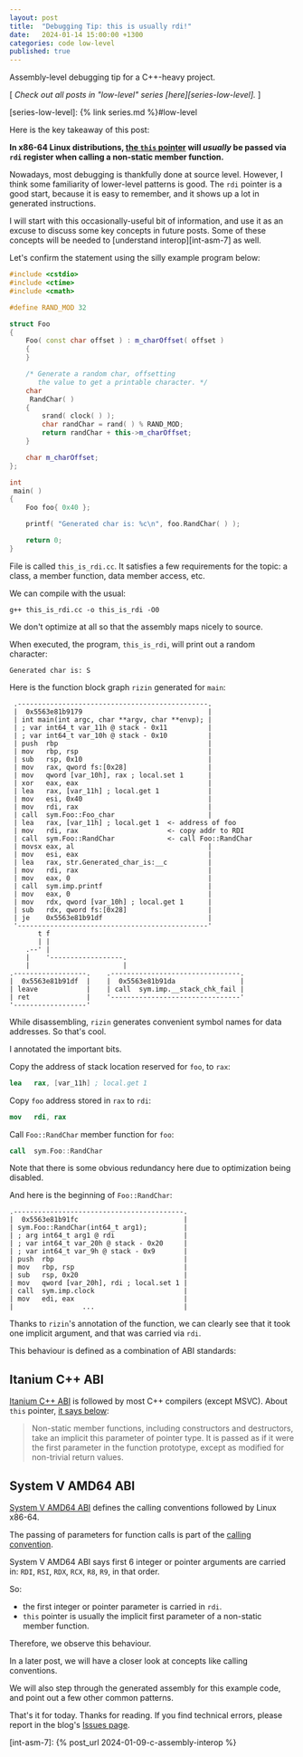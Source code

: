 ```yaml
---
layout: post
title:  "Debugging Tip: this is usually rdi!"
date:   2024-01-14 15:00:00 +1300
categories: code low-level
published: true
---
```


Assembly-level debugging tip for a C++-heavy project.

[ *Check out all posts in "low-level" series [here][series-low-level].* ]

[series-low-level]: {% link series.md %}#low-level

Here is the key takeaway of this post:

**In x86-64 Linux distributions, [the `this` pointer][cppreference-this] will _usually_ be passed via `rdi` register when calling a non-static member function.**

Nowadays, most debugging is thankfully done at source level. However, I think some familiarity of lower-level patterns is good. The `rdi` pointer is a good start, because it is easy to remember, and it shows up a lot in generated instructions.

I will start with this occasionally-useful bit of information, and use it as an excuse to discuss some key concepts in future posts. Some of these concepts will be needed to [understand interop][int-asm-7] as well.

Let's confirm the statement using the silly example program below:

``` c++
#include <cstdio>
#include <ctime>
#include <cmath>

#define RAND_MOD 32

struct Foo
{
    Foo( const char offset ) : m_charOffset( offset )
    {
    }

    /* Generate a random char, offsetting
       the value to get a printable character. */
    char
     RandChar( )
    {
        srand( clock( ) );
        char randChar = rand( ) % RAND_MOD;
        return randChar + this->m_charOffset;
    }

    char m_charOffset;
};

int
 main( )
{
    Foo foo{ 0x40 };

    printf( "Generated char is: %c\n", foo.RandChar( ) );

    return 0;
}
```

File is called `this_is_rdi.cc`. It satisfies a few requirements for the topic: a class, a member function, data member access, etc.

We can compile with the usual:
``` shell
g++ this_is_rdi.cc -o this_is_rdi -O0
```

We don't optimize at all so that the assembly maps nicely to source.

When executed, the program, `this_is_rdi`, will print out a random character:
```
Generated char is: S
```

Here is the function block graph `rizin` generated for `main`:

```
 .-----------------------------------------------.
 |  0x5563e81b9179                               |
 | int main(int argc, char **argv, char **envp); |
 | ; var int64_t var_11h @ stack - 0x11          |
 | ; var int64_t var_10h @ stack - 0x10          |
 | push  rbp                                     |
 | mov   rbp, rsp                                |
 | sub   rsp, 0x10                               |
 | mov   rax, qword fs:[0x28]                    |
 | mov   qword [var_10h], rax ; local.set 1      |
 | xor   eax, eax                                |
 | lea   rax, [var_11h] ; local.get 1            |
 | mov   esi, 0x40                               |
 | mov   rdi, rax                                |
 | call  sym.Foo::Foo_char                       |
 | lea   rax, [var_11h] ; local.get 1  <- address of foo
 | mov   rdi, rax                      <- copy addr to RDI
 | call  sym.Foo::RandChar             <- call Foo::RandChar
 | movsx eax, al                                 |
 | mov   esi, eax                                |
 | lea   rax, str.Generated_char_is:__c          |
 | mov   rdi, rax                                |
 | mov   eax, 0                                  |
 | call  sym.imp.printf                          |
 | mov   eax, 0                                  |
 | mov   rdx, qword [var_10h] ; local.get 1      |
 | sub   rdx, qword fs:[0x28]                    |
 | je    0x5563e81b91df                          |
 '-----------------------------------------------'
       t f
       | |
    .--' |
    |    '------------------.
    |                       |
.------------------.    .--------------------------------.
|  0x5563e81b91df  |    |  0x5563e81b91da                |
| leave            |    | call  sym.imp.__stack_chk_fail |
| ret              |    '--------------------------------'
'------------------'
```

While disassembling, `rizin` generates convenient symbol names for data addresses. So that's cool.

I annotated the important bits.

Copy the address of stack location reserved for `foo`, to `rax`:
``` nasm
lea   rax, [var_11h] ; local.get 1
```

Copy `foo` address stored in `rax` to `rdi`:
``` nasm
mov   rdi, rax
```

Call `Foo::RandChar` member function for `foo`:
``` nasm
call  sym.Foo::RandChar
```

Note that there is some obvious redundancy here due to optimization being disabled.

And here is the beginning of `Foo::RandChar`:
```
.------------------------------------------.
|  0x5563e81b91fc                          |
| sym.Foo::RandChar(int64_t arg1);         |
| ; arg int64_t arg1 @ rdi                 |
| ; var int64_t var_20h @ stack - 0x20     |
| ; var int64_t var_9h @ stack - 0x9       |
| push  rbp                                |
| mov   rbp, rsp                           |
| sub   rsp, 0x20                          |
| mov   qword [var_20h], rdi ; local.set 1 |
| call  sym.imp.clock                      |
| mov   edi, eax                           |
|                 ...                      |
```

Thanks to `rizin`'s annotation of the function, we can clearly see that it took one implicit argument, and that was carried via `rdi`.

This behaviour is defined as a combination of ABI standards:

## Itanium C++ ABI

[Itanium C++ ABI][itanium-abi] is followed by most C++ compilers (except MSVC). About `this` pointer, [it says below][itanium-abi-this]:

> Non-static member functions, including constructors and destructors, take an implicit this parameter of pointer type. It is passed as if it were the first parameter in the function prototype, except as modified for non-trivial return values.

## System V AMD64 ABI

[System V AMD64 ABI][wikipedia-cc-amd64-abi] defines the calling conventions followed by Linux x86-64.

The passing of parameters for function calls is part of the [calling convention][wikipedia-cc].

System V AMD64 ABI says first 6 integer or pointer arguments are carried in: `RDI`, `RSI`, `RDX`, `RCX`, `R8`, `R9`, in that order. 

So:
- the first integer or pointer parameter is carried in `rdi`.
- `this` pointer is usually the implicit first parameter of a non-static member function.

Therefore, we observe this behaviour.

In a later post, we will have a closer look at concepts like calling conventions.

We will also step through the generated assembly for this example code, and point out a few other common patterns.

That's it for today. Thanks for reading. If you find technical errors, please report in the blog's [Issues page][report].

[report]: https://github.com/kenanb/kenanb-blog/issues

[int-asm-7]: {% post_url 2024-01-09-c-assembly-interop %}

[cppreference-this]: https://en.cppreference.com/w/cpp/language/this
[itanium-abi]: https://itanium-cxx-abi.github.io/cxx-abi/abi.html
[itanium-abi-this]: https://itanium-cxx-abi.github.io/cxx-abi/abi.html#this-parameters
[wikipedia-cc-amd64-abi]: https://en.wikipedia.org/wiki/X86_calling_conventions#System_V_AMD64_ABI
[wikipedia-cc]: https://en.wikipedia.org/wiki/Calling_convention
